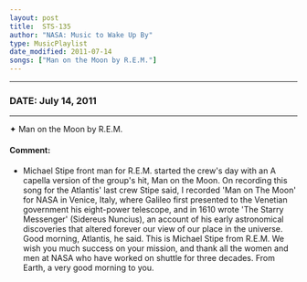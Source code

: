 ```yaml
---
layout: post
title:  STS-135
author: "NASA: Music to Wake Up By"
type: MusicPlaylist
date_modified: 2011-07-14
songs: ["Man on the Moon by R.E.M."]
---
```


----
### DATE: July 14, 2011
----
✦ Man on the Moon by R.E.M.

#### Comment:
* Michael Stipe front man for R.E.M. started  the crew's day with an A capella version of the group's hit, Man on the Moon. On recording this song for the Atlantis' last crew Stipe said, I recorded 'Man on The Moon' for NASA in Venice, Italy, where Galileo first presented to the Venetian government his eight-power telescope, and in 1610 wrote 'The Starry Messenger' (Sidereus Nuncius), an account of his early astronomical discoveries that altered forever our view of our place in the universe. Good morning, Atlantis, he said. This is Michael Stipe from R.E.M. We wish you much success on your mission, and thank all the women and men at NASA who have worked on shuttle for three decades. From Earth, a very good morning to you.



<br/>
<center>
	<a target="_blank"
	   href="https://twitter.com/intent/tweet?hashtags=Space,NASA,Playlist,NASAWakeupCalls,SpaceProgram&text={{ page.author}}, '{{ page.songs.first }}' {{ page.title }}, {{ page.date | date: '%B %d, %Y' }}. {{ site.url }}{{ page.url }} @nasawakeupcalls">
	   <i class="fab fa-twitter" alt="Tweet this page" style="font-size: 1.3em;"></i>
	</a>
	&nbsp; 	<i class="fas fa-user-astronaut" style="font-size: 1.5em;"></i> &nbsp;
    <a type="amzn" search="'Man on the Moon by R.E.M.'" category="popular music">
        <i class="fab fa-amazon" style="font-size: 1.3em;"></i>
    </a>
</center>
